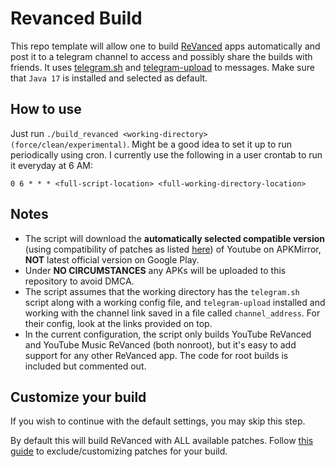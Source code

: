 # Revanced Build
This repo template will allow one to build [ReVanced](https://github.com/revanced/) apps automatically and post it to a telegram channel to access and possibly share the builds with friends. It uses [telegram.sh](https://github.com/fabianonline/telegram.sh) and [telegram-upload](https://github.com/Nekmo/telegram-upload) to messages. Make sure that `Java 17` is installed and selected as default.

## How to use
Just run `./build_revanced <working-directory> (force/clean/experimental)`. Might be a good idea to set it up to run periodically using cron. I currently use the following in a user crontab to run it everyday at 6 AM:
```
0 6 * * * <full-script-location> <full-working-directory-location>
```

## Notes
- The script will download the **automatically selected compatible version** (using compatibility of patches as listed [here](https://github.com/revanced/revanced-patches#list-of-available-patches)) of Youtube on APKMirror, **NOT** latest official version on Google Play.
- Under **NO CIRCUMSTANCES** any APKs will be uploaded to this repository to avoid DMCA.
- The script assumes that the working directory has the `telegram.sh` script along with a working config file, and `telegram-upload` installed and working with the channel link saved in a file called `channel_address`. For their config, look at the links provided on top.
- In the current configuration, the script only builds YouTube ReVanced and YouTube Music ReVanced (both nonroot), but it's easy to add support for any other ReVanced app. The code for root builds is included but commented out.

## Customize your build
If you wish to continue with the default settings, you may skip this step.

By default this will build ReVanced with ALL available patches. Follow [this guide](PATCHES_GUIDE.md) to exclude/customizing patches for your build.

